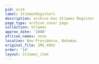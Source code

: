 ```yaml
---
pid: ac14
label: StJamesRegister1
description: archive box StJames Register
page_type: archive cover page
collection: StJames
approx_date: '1840'
african_names: none
location: New Providence, Bahamas
original_file: IMG_4093
order: '14'
layout: StJames_item
---
```

